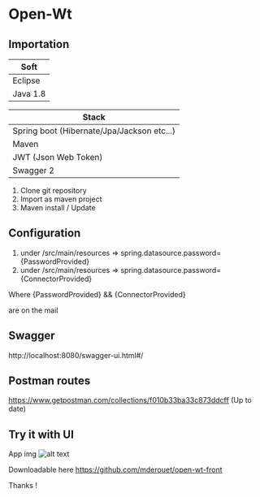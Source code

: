# Open-Wt

## Importation

|  Soft |
| ------------- |
| Eclipse    |
| Java 1.8|

|  Stack |
| ------------- |
| Spring boot (Hibernate/Jpa/Jackson etc...)  |
| Maven |
| JWT (Json Web Token) |
| Swagger 2 |


1. Clone git repository
2. Import as maven project
3. Maven install / Update 

## Configuration

1. under /src/main/resources => spring.datasource.password={PasswordProvided}
2. under /src/main/resources => spring.datasource.password={ConnectorProvided}


Where {PasswordProvided} && {ConnectorProvided}

are on the mail

## Swagger

http://localhost:8080/swagger-ui.html#/


## Postman routes

https://www.getpostman.com/collections/f010b33ba33c873ddcff
(Up to date)
## Try it with UI

App img
![alt text][appimg]

[appimg]: https://image.noelshack.com/fichiers/2019/04/1/1548096318-capture-d-ecran-2019-01-21-a-19-42-44.png "App image"

Downloadable here
https://github.com/mderouet/open-wt-front

Thanks !
